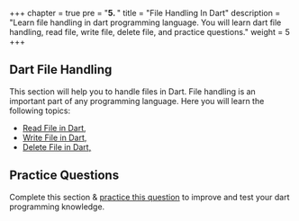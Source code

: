 +++
chapter = true
pre = "<b>5. </b>"
title = "File Handling In Dart"
description = "Learn file handling in dart programming language. You will learn dart file handling, read file, write file, delete file, and practice questions."
weight = 5
+++

## **Dart File Handling**
This section will help you to handle files in Dart. File handling is an important part of any programming language. Here you will learn the following topics: 

- [Read File in Dart,](/file-handling-in-dart/read-file-in-dart//)
- [Write File in Dart,](/file-handling-in-dart/write-file-in-dart//)
- [Delete File in Dart,](/file-handling-in-dart/delete-file-in-dart/)

## **Practice Questions**
Complete this section & [practice this question](/file-handling-in-dart/questions-for-practice-5/) to improve and test your dart programming knowledge.